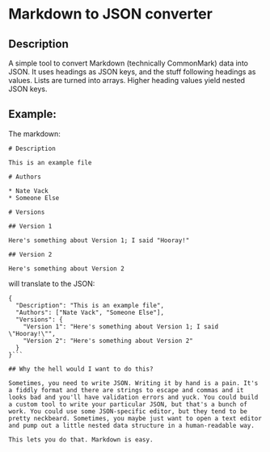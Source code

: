 # Markdown to JSON converter

## Description

A simple tool to convert Markdown (technically CommonMark) data into JSON. It uses headings as JSON keys, and the stuff following headings as values. Lists are turned into arrays. Higher heading values yield nested JSON keys.

## Example:

The markdown:

```
# Description

This is an example file

# Authors

* Nate Vack
* Someone Else

# Versions

## Version 1

Here's something about Version 1; I said "Hooray!"

## Version 2

Here's something about Version 2
```

will translate to the JSON:

```
{
  "Description": "This is an example file",
  "Authors": ["Nate Vack", "Someone Else"],
  "Versions": {
    "Version 1": "Here's something about Version 1; I said \"Hooray!\"",
    "Version 2": "Here's something about Version 2"
  }
}```

## Why the hell would I want to do this?

Sometimes, you need to write JSON. Writing it by hand is a pain. It's a fiddly format and there are strings to escape and commas and it looks bad and you'll have validation errors and yuck. You could build a custom tool to write your particular JSON, but that's a bunch of work. You could use some JSON-specific editor, but they tend to be pretty neckbeard. Sometimes, you maybe just want to open a text editor and pump out a little nested data structure in a human-readable way.

This lets you do that. Markdown is easy.
